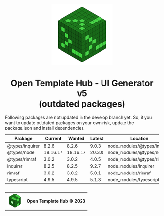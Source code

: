 <p align="center">
  <a href="https://opentemplatehub.com">
    <img src="https://raw.githubusercontent.com/open-template-hub/open-template-hub.github.io/master/assets/logo/generator/server-generator-logo.png" alt="Logo" width=200>
  </a>
</p>


<h1 align="center">
Open Template Hub - UI Generator v5
  <br/>
(outdated packages)
</h1>

Following packages are not updated in the develop branch yet. So, if you want to update outdated packages on your own risk, update the package.json and install dependencies.

| Package | Current | Wanted | Latest | Location |
| --- | --- | --- | --- | --- |
| @types/inquirer | 8.2.6 | 8.2.6 | 9.0.3 | node_modules/@types/inquirer |
| @types/node | 18.16.17 | 18.16.17 | 20.3.0 | node_modules/@types/node |
| @types/rimraf | 3.0.2 | 3.0.2 | 4.0.5 | node_modules/@types/rimraf |
| inquirer | 8.2.5 | 8.2.5 | 9.2.7 | node_modules/inquirer |
| rimraf | 3.0.2 | 3.0.2 | 5.0.1 | node_modules/rimraf |
| typescript | 4.9.5 | 4.9.5 | 5.1.3 | node_modules/typescript |

<table align="right"><tr><td><a href="https://opentemplatehub.com"><img src="https://raw.githubusercontent.com/open-template-hub/open-template-hub.github.io/master/assets/logo/brand-logo.png" width="50px" alt="oth"/></a></td><td><b>Open Template Hub © 2023</b></td></tr></table>

